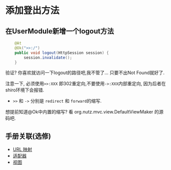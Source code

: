 # 添加登出方法

## 在UserModule新增一个logout方法

```java
	@At
	@Ok(">>:/")
	public void logout(HttpSession session) {
		session.invalidate();
	}
```

验证? 你喜欢就访问一下logout的路径吧,我不管了... 只要不出Not Found就好了.

注意一下, 必须使用`>>:XXX` 即302重定向,不要使用`->:XXX`内部重定向, 因为后者在shiro环境下会报错.

* `>>` 和 `->` 分别是 `redirect` 和 `forward`的缩写.

想提前知道@Ok中内置的缩写? 看 org.nutz.mvc.view.DefaultViewMaker 的源码吧.

## 手册关联(选修)

* [URL 映射](http://nutzam.com/core/mvc/url_mapping.html)
* [适配器](http://nutzam.com/core/mvc/http_adaptor.html)
* [视图](http://nutzam.com/core/mvc/view.html)
